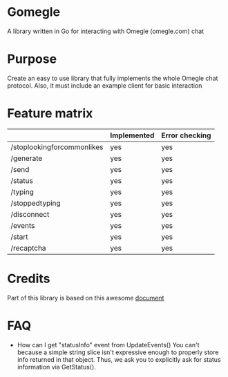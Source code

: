 # Gomegle
A library written in Go for interacting with Omegle (omegle.com) chat

# Purpose
Create an easy to use library that fully implements the whole Omegle chat
protocol. Also, it must include an example client for basic interaction

# Feature matrix
|                            | Implemented | Error checking |
|----------------------------|-------------|----------------|
| /stoplookingforcommonlikes | yes         | yes            |
| /generate                  | yes         | yes            |
| /send                      | yes         | yes            |
| /status                    | yes         | yes            |
| /typing                    | yes         | yes            |
| /stoppedtyping             | yes         | yes            |
| /disconnect                | yes         | yes            |
| /events                    | yes         | yes            |
| /start                     | yes         | yes            |
| /recaptcha                 | yes         | yes            |

# Credits
Part of this library is based on this awesome [document](https://gist.github.com/nucular/e19264af8d7fc8a26ece)

# FAQ
* How can I get "statusInfo" event from UpdateEvents()
You can't because a simple string slice isn't expressive enough to properly store info returned in that object. Thus, we ask you to explicitly ask for status information via GetStatus().
